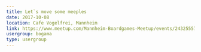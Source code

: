 ```yaml
---
title: Let`s move some meeples
date: 2017-10-08
location: Cafe Vogelfrei, Mannheim
link: https://www.meetup.com/Mannheim-Boardgames-Meetup/events/243255575/
usergroup: bogama
type: usergroup
---
```

